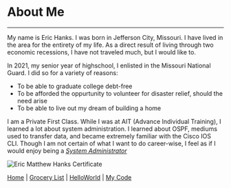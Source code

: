 # About Me

----------------------------------

My name is Eric Hanks. I was born in Jefferson City, Missouri. I have lived in the area for the entirety of my life. As a direct result of living through two economic recessions, I have not traveled much, but I would like to.  

In 2021, my senior year of highschool, I enlisted in the Missouri National Guard. I did so for a variety of reasons:
- To be able to graduate college debt-free
- To be afforded the oppurtunity to volunteer for disaster relief, should the need arise
- To be able to live out my dream of building a home 

I am a Private First Class. While I was at AIT (Advance Individual Training), I learned a lot about system administration. I learned about OSPF, mediums used to transfer data, and became extremely familiar with the Cisco IOS CLI. Though I am not certain of what I want to do career-wise, I feel as if I would enjoy being a [*System Administrator*](https://www.bls.gov/ooh/computer-and-information-technology/network-and-computer-systems-administrators.htm "Bureau of Labor Statistics")


![Eric Matthew Hanks Certificate](https://scontent-den4-1.xx.fbcdn.net/v/t1.6435-9/186549909_10159749591872625_8932803502958502030_n.jpg?_nc_cat=109&ccb=1-7&_nc_sid=8bfeb9&_nc_ohc=vazJI7mBnfoAX-3CIci&_nc_ht=scontent-den4-1.xx&oh=00_AT83oD7gEham8V5JsKKvVnHrYsFT4-gDO_QH6PEh6uNPqQ&oe=63781C91)





[Home](https://github.com/EricMHanks/EricHanks-midterm/blob/main/README.md "HomePage") | [Grocery List](https://github.com/EricMHanks/myGroceryList/blob/main/README.md "List") | [HelloWorld](https://github.com/EricMHanks/hello-world/edit/main/README.md "GitHub Hello, World") | [My Code](https://github.com/EricMHanks/my-code "Portfolio of Code")

